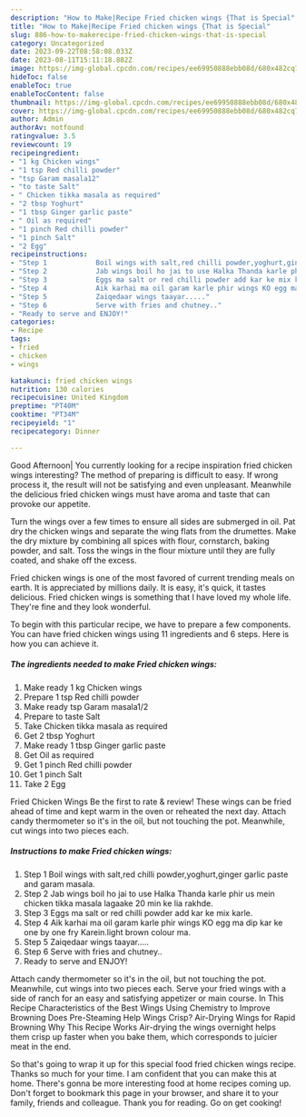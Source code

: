```yaml
---
description: "How to Make|Recipe Fried chicken wings {That is Special"
title: "How to Make|Recipe Fried chicken wings {That is Special"
slug: 886-how-to-makerecipe-fried-chicken-wings-that-is-special
category: Uncategorized
date: 2023-09-22T08:58:08.033Z
date: 2023-08-11T15:11:18.882Z
image: https://img-global.cpcdn.com/recipes/ee69950888ebb08d/680x482cq70/fried-chicken-wings-recipe-main-photo.jpg
hideToc: false
enableToc: true
enableTocContent: false
thumbnail: https://img-global.cpcdn.com/recipes/ee69950888ebb08d/680x482cq70/fried-chicken-wings-recipe-main-photo.jpg
cover: https://img-global.cpcdn.com/recipes/ee69950888ebb08d/680x482cq70/fried-chicken-wings-recipe-main-photo.jpg
author: Admin
authorAv: notfound
ratingvalue: 3.5
reviewcount: 19
recipeingredient:
- "1 kg Chicken wings"
- "1 tsp Red chilli powder"
- "tsp Garam masala12"
- "to taste Salt"
- " Chicken tikka masala as required"
- "2 tbsp Yoghurt"
- "1 tbsp Ginger garlic paste"
- " Oil as required"
- "1 pinch Red chilli powder"
- "1 pinch Salt"
- "2 Egg"
recipeinstructions:
- "Step 1            Boil wings with salt,red chilli powder,yoghurt,ginger garlic paste and garam masala."
- "Step 2            Jab wings boil ho jai to use Halka Thanda karle phir us mein chicken tikka masala lagaake 20 min ke lia rakhde."
- "Step 3            Eggs ma salt or red chilli powder add kar ke mix karle."
- "Step 4            Aik karhai ma oil garam karle phir wings KO egg ma dip kar ke one by one fry Karein.light brown colour ma."
- "Step 5            Zaiqedaar wings taayar....."
- "Step 6            Serve with fries and chutney.."
- "Ready to serve and ENJOY!"
categories:
- Recipe
tags:
- fried
- chicken
- wings

katakunci: fried chicken wings 
nutrition: 130 calories
recipecuisine: United Kingdom
preptime: "PT40M"
cooktime: "PT34M"
recipeyield: "1"
recipecategory: Dinner

---
```



Good Afternoon| You currently looking for a recipe inspiration fried chicken wings interesting? The method of preparing is difficult to easy. If wrong process it, the result will not be satisfying and even unpleasant. Meanwhile the delicious fried chicken wings must have aroma and taste that can provoke our appetite.





Turn the wings over a few times to ensure all sides are submerged in oil. Pat dry the chicken wings and separate the wing flats from the drumettes. Make the dry mixture by combining all spices with flour, cornstarch, baking powder, and salt. Toss the wings in the flour mixture until they are fully coated, and shake off the excess.

Fried chicken wings is one of the most favored of current trending meals on earth. It is appreciated by millions daily. It is easy, it's quick, it tastes delicious. Fried chicken wings is something that I have loved my whole life. They're fine and they look wonderful.


To begin with this particular recipe, we have to prepare a few components. You can have fried chicken wings using 11 ingredients and 6 steps. Here is how you can achieve it.

<!--inarticleads1-->

##### The ingredients needed to make Fried chicken wings:

1. Make ready 1 kg Chicken wings
1. Prepare 1 tsp Red chilli powder
1. Make ready tsp Garam masala1/2
1. Prepare to taste Salt
1. Take  Chicken tikka masala as required
1. Get 2 tbsp Yoghurt
1. Make ready 1 tbsp Ginger garlic paste
1. Get  Oil as required
1. Get 1 pinch Red chilli powder
1. Get 1 pinch Salt
1. Take 2 Egg


Fried Chicken Wings Be the first to rate &amp; review! These wings can be fried ahead of time and kept warm in the oven or reheated the next day. Attach candy thermometer so it&#39;s in the oil, but not touching the pot. Meanwhile, cut wings into two pieces each. 

<!--inarticleads2-->

##### Instructions to make Fried chicken wings:

1. Step 1            Boil wings with salt,red chilli powder,yoghurt,ginger garlic paste and garam masala.
1. Step 2            Jab wings boil ho jai to use Halka Thanda karle phir us mein chicken tikka masala lagaake 20 min ke lia rakhde.
1. Step 3            Eggs ma salt or red chilli powder add kar ke mix karle.
1. Step 4            Aik karhai ma oil garam karle phir wings KO egg ma dip kar ke one by one fry Karein.light brown colour ma.
1. Step 5            Zaiqedaar wings taayar.....
1. Step 6            Serve with fries and chutney..
1. Ready to serve and ENJOY!

Attach candy thermometer so it&#39;s in the oil, but not touching the pot. Meanwhile, cut wings into two pieces each. Serve your fried wings with a side of ranch for an easy and satisfying appetizer or main course. In This Recipe Characteristics of the Best Wings Using Chemistry to Improve Browning Does Pre-Steaming Help Wings Crisp? Air-Drying Wings for Rapid Browning Why This Recipe Works Air-drying the wings overnight helps them crisp up faster when you bake them, which corresponds to juicier meat in the end. 

So that's going to wrap it up for this special food fried chicken wings recipe. Thanks so much for your time. I am confident that you can make this at home. There's gonna be more interesting food at home recipes coming up. Don't forget to bookmark this page in your browser, and share it to your family, friends and colleague. Thank you for reading. Go on get cooking!
